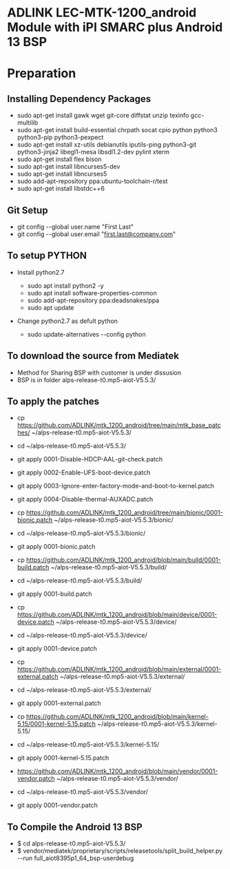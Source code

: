 ADLINK LEC-MTK-1200_android   Module with iPI SMARC plus Android 13 BSP
==================================================================

Preparation
===========

Installing Dependency Packages
--------------------------------

- sudo apt-get install gawk wget git-core diffstat unzip texinfo gcc-multilib
- sudo apt-get install build-essential chrpath socat cpio python python3 python3-pip python3-pexpect 
- sudo apt-get install xz-utils debianutils iputils-ping python3-git python3-jinja2 libegl1-mesa libsdl1.2-dev pylint xterm 
- sudo apt-get install flex bison
- sudo apt-get install libncurses5-dev 
- sudo apt-get install libncurses5
- sudo add-apt-repository ppa:ubuntu-toolchain-r/test
- sudo apt-get install libstdc++6

Git Setup
---------

- git config --global user.name "First Last"
- git config --global user.email "first.last@company.com"

To setup PYTHON
---------------------

- Install python2.7
	- sudo apt install python2 -y
	- sudo apt install software-properties-common
	- sudo add-apt-repository ppa:deadsnakes/ppa
	- sudo apt update

- Change python2.7 as defult python
	- sudo update-alternatives --config python

To download the source from Mediatek
-------------------------------

- Method for Sharing BSP with customer is under dissusion 
- BSP is in  folder  alps-release-t0.mp5-aiot-V5.5.3/ 

To apply the patches
--------------------

- cp https://github.com/ADLINK/mtk_1200_android/tree/main/mtk_base_patches/ ~/alps-release-t0.mp5-aiot-V5.5.3/
- cd ~/alps-release-t0.mp5-aiot-V5.5.3/
- git apply 0001-Disable-HDCP-AAL-git-check.patch
- git apply 0002-Enable-UFS-boot-device.patch
- git apply 0003-Ignore-enter-factory-mode-and-boot-to-kernel.patch
- git apply 0004-Disable-thermal-AUXADC.patch 

- cp https://github.com/ADLINK/mtk_1200_android/tree/main/bionic/0001-bionic.patch  ~/alps-release-t0.mp5-aiot-V5.5.3/bionic/
- cd ~/alps-release-t0.mp5-aiot-V5.5.3/bionic/
- git apply 0001-bionic.patch

- cp https://github.com/ADLINK/mtk_1200_android/blob/main/build/0001-build.patch  ~/alps-release-t0.mp5-aiot-V5.5.3/build/
- cd ~/alps-release-t0.mp5-aiot-V5.5.3/build/
- git apply 0001-build.patch

- cp https://github.com/ADLINK/mtk_1200_android/blob/main/device/0001-device.patch ~/alps-release-t0.mp5-aiot-V5.5.3/device/
- cd ~/alps-release-t0.mp5-aiot-V5.5.3/device/
- git apply 0001-device.patch

- cp https://github.com/ADLINK/mtk_1200_android/blob/main/external/0001-external.patch ~/alps-release-t0.mp5-aiot-V5.5.3/external/
- cd ~/alps-release-t0.mp5-aiot-V5.5.3/external/
- git apply 0001-external.patch

- cp https://github.com/ADLINK/mtk_1200_android/blob/main/kernel-5.15/0001-kernel-5.15.patch ~/alps-release-t0.mp5-aiot-V5.5.3/kernel-5.15/
- cd ~/alps-release-t0.mp5-aiot-V5.5.3/kernel-5.15/
- git apply 0001-kernel-5.15.patch

- https://github.com/ADLINK/mtk_1200_android/blob/main/vendor/0001-vendor.patch ~/alps-release-t0.mp5-aiot-V5.5.3/vendor/
- cd ~/alps-release-t0.mp5-aiot-V5.5.3/vendor/
- git apply 0001-vendor.patch


To Compile the Android 13 BSP
------------------------------

- $ cd alps-release-t0.mp5-aiot-V5.5.3/
- $ vendor/mediatek/proprietary/scripts/releasetools/split_build_helper.py --run full_aiot8395p1_64_bsp-userdebug

